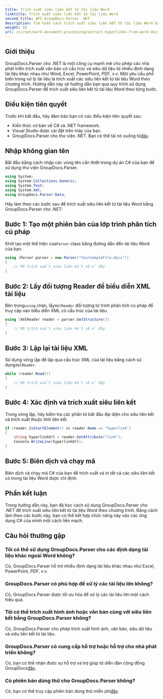 ```yaml
---
title: Trích xuất siêu liên kết từ tài liệu Word
linktitle: Trích xuất siêu liên kết từ tài liệu Word
second_title: API GroupDocs.Parser .NET
description: Tìm hiểu cách trích xuất siêu liên kết từ tài liệu Word bằng GroupDocs.Parser cho .NET. Hướng dẫn từng bước với các ví dụ về mã.
weight: 10
url: /vi/net/word-document-processing/extract-hyperlinks-from-word-document/
---
```

## Giới thiệu
GroupDocs.Parser cho .NET là một công cụ mạnh mẽ cho phép các nhà phát triển trích xuất văn bản có cấu trúc và siêu dữ liệu từ nhiều định dạng tài liệu khác nhau như Word, Excel, PowerPoint, PDF, v.v. Một yêu cầu phổ biến trong xử lý tài liệu là trích xuất các siêu liên kết từ tài liệu Word theo chương trình. Hướng dẫn này sẽ hướng dẫn bạn qua quy trình sử dụng GroupDocs.Parser để trích xuất siêu liên kết từ tài liệu Word theo từng bước.
## Điều kiện tiên quyết
Trước khi bắt đầu, hãy đảm bảo bạn có các điều kiện tiên quyết sau:
- Kiến thức cơ bản về C# và .NET framework.
- Visual Studio được cài đặt trên máy của bạn.
-  GroupDocs.Parser cho thư viện .NET. Bạn có thể tải nó xuống từ[đây](https://releases.groupdocs.com/parser/net/).
## Nhập không gian tên
Bắt đầu bằng cách nhập các vùng tên cần thiết trong dự án C# của bạn để sử dụng thư viện GroupDocs.Parser.
```csharp
using System;
using System.Collections.Generic;
using System.Text;
using System.Xml;
using GroupDocs.Parser.Data;
```
Hãy làm theo các bước sau để trích xuất siêu liên kết từ tài liệu Word bằng GroupDocs.Parser cho .NET:
## Bước 1: Tạo một phiên bản của lớp trình phân tích cú pháp
 Khởi tạo một thể hiện của`Parser` class bằng đường dẫn đến tài liệu Word của bạn.
```csharp
using (Parser parser = new Parser("YourSampleFile.docx"))
{
    // Mã trích xuất siêu liên kết sẽ ở đây
}
```
## Bước 2: Lấy đối tượng Reader để biểu diễn XML tài liệu
 Bên trong`using` chặn, lấy`XmlReader` đối tượng từ trình phân tích cú pháp để truy cập vào biểu diễn XML có cấu trúc của tài liệu.
```csharp
using (XmlReader reader = parser.GetStructure())
{
    // Mã trích xuất siêu liên kết sẽ ở đây
}
```
## Bước 3: Lặp lại tài liệu XML
Sử dụng vòng lặp để lặp qua cấu trúc XML của tài liệu bằng cách sử dụng`XmlReader`.
```csharp
while (reader.Read())
{
    // Mã trích xuất siêu liên kết sẽ ở đây
}
```
## Bước 4: Xác định và trích xuất siêu liên kết
Trong vòng lặp, hãy kiểm tra các phần tử bắt đầu đại diện cho siêu liên kết và trích xuất thuộc tính liên kết.
```csharp
if (reader.IsStartElement() && reader.Name == "hyperlink")
{
    string hyperlinkUrl = reader.GetAttribute("link");
    Console.WriteLine(hyperlinkUrl);
}
```
## Bước 5: Biên dịch và chạy mã
Biên dịch và chạy mã C# của bạn để trích xuất và in tất cả các siêu liên kết có trong tài liệu Word được chỉ định.
## Phần kết luận
Trong hướng dẫn này, bạn đã học cách sử dụng GroupDocs.Parser cho .NET để trích xuất siêu liên kết từ tài liệu Word theo chương trình. Bằng cách làm theo các bước này, bạn có thể kết hợp chức năng này vào các ứng dụng C# của mình một cách liền mạch.

## Câu hỏi thường gặp
### Tôi có thể sử dụng GroupDocs.Parser cho các định dạng tài liệu khác ngoài Word không?
Có, GroupDocs.Parser hỗ trợ nhiều định dạng tài liệu khác nhau như Excel, PowerPoint, PDF, v.v.
### GroupDocs.Parser có phù hợp để xử lý các tài liệu lớn không?
Có, GroupDocs.Parser được tối ưu hóa để xử lý các tài liệu lớn một cách hiệu quả.
### Tôi có thể trích xuất hình ảnh hoặc văn bản cùng với siêu liên kết bằng GroupDocs.Parser không?
Có, GroupDocs.Parser cho phép trích xuất hình ảnh, văn bản, siêu dữ liệu và siêu liên kết từ tài liệu.
### GroupDocs.Parser có cung cấp hỗ trợ hoặc hỗ trợ cho nhà phát triển không?
 Có, bạn có thể nhận được sự hỗ trợ và trợ giúp từ diễn đàn cộng đồng GroupDocs[đây](https://forum.groupdocs.com/c/parser/17).
### Có phiên bản dùng thử cho GroupDocs.Parser không?
 Có, bạn có thể truy cập phiên bản dùng thử miễn phí[đây](https://releases.groupdocs.com/).